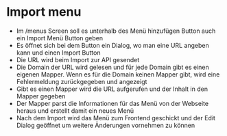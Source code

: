 # Import menu

- Im /menus Screen soll es unterhalb des Menü hinzufügen Button auch ein Import Menü Button geben
- Es öffnet sich bei dem Button ein Dialog, wo man eine URL angeben kann und einen Import Button
- Die URL wird beim Import zur API gesendet
- Die Domain der URL wird gelesen und für jede Domain gibt es einen eigenen Mapper. Wenn es für die Domain keinen Mapper gibt, wird eine Fehlermeldung zurückgegeben und angezeigt
- Gibt es einen Mapper wird die URL aufgerufen und der Inhalt in den Mapper gegeben
- Der Mapper parst die Informationen für das Menü von der Webseite heraus und erstellt damit ein neues Menü
- Nach dem Import wird das Menü zum Frontend geschickt und der Edit Dialog geöffnet um weitere Änderungen vornehmen zu können
